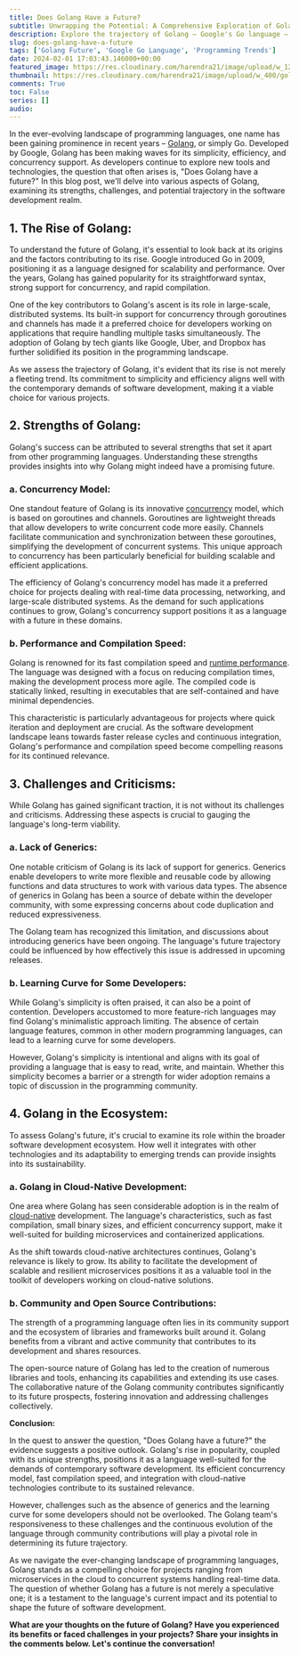 ```yaml
---
title: Does Golang Have a Future?
subtitle: Unwrapping the Potential: A Comprehensive Exploration of Golang's Future in Software Development
description: Explore the trajectory of Golang – Google's Go language – as we dissect its rise, strengths, challenges, and integration in the software development ecosystem. 
slug: does-golang-have-a-future
tags: ['Golang Future', 'Google Go Language', 'Programming Trends']
date: 2024-02-01 17:03:43.146000+00:00
featured_image: https://res.cloudinary.com/harendra21/image/upload/w_1200/golangwithexample/photo-1642367340318-96fdbc5d30f5_nocdm7.jpg
thumbnail: https://res.cloudinary.com/harendra21/image/upload/w_400/golangwithexample/photo-1642367340318-96fdbc5d30f5_nocdm7.jpg
comments: True
toc: False
series: []
audio: 
---
```

In the ever-evolving landscape of programming languages, one name has been gaining prominence in recent years – [Golang](https://golang.withcodeexample.com/blog/golang-tutorial-for-beginners/), or simply Go. Developed by Google, Golang has been making waves for its simplicity, efficiency, and concurrency support. As developers continue to explore new tools and technologies, the question that often arises is, "Does Golang have a future?" In this blog post, we'll delve into various aspects of Golang, examining its strengths, challenges, and potential trajectory in the software development realm.

## 1. The Rise of Golang:

To understand the future of Golang, it's essential to look back at its origins and the factors contributing to its rise. Google introduced Go in 2009, positioning it as a language designed for scalability and performance. Over the years, Golang has gained popularity for its straightforward syntax, strong support for concurrency, and rapid compilation.

One of the key contributors to Golang's ascent is its role in large-scale, distributed systems. Its built-in support for concurrency through goroutines and channels has made it a preferred choice for developers working on applications that require handling multiple tasks simultaneously. The adoption of Golang by tech giants like Google, Uber, and Dropbox has further solidified its position in the programming landscape.

As we assess the trajectory of Golang, it's evident that its rise is not merely a fleeting trend. Its commitment to simplicity and efficiency aligns well with the contemporary demands of software development, making it a viable choice for various projects.

## 2. Strengths of Golang:

Golang's success can be attributed to several strengths that set it apart from other programming languages. Understanding these strengths provides insights into why Golang might indeed have a promising future.

### a. **Concurrency Model:**

One standout feature of Golang is its innovative [concurrency](https://golang.withcodeexample.com/blog/power-of-concurrency-in-go/) model, which is based on goroutines and channels. Goroutines are lightweight threads that allow developers to write concurrent code more easily. Channels facilitate communication and synchronization between these goroutines, simplifying the development of concurrent systems. This unique approach to concurrency has been particularly beneficial for building scalable and efficient applications.

The efficiency of Golang's concurrency model has made it a preferred choice for projects dealing with real-time data processing, networking, and large-scale distributed systems. As the demand for such applications continues to grow, Golang's concurrency support positions it as a language with a future in these domains.

### b. **Performance and Compilation Speed:**

Golang is renowned for its fast compilation speed and [runtime performance](https://www.quora.com/What-is-runtime-performance/answer/Mahmoud-Harmouch-1?ch=15&oid=371088965&share=a2dbfaed&srid=hc8Js&target_type=answer). The language was designed with a focus on reducing compilation times, making the development process more agile. The compiled code is statically linked, resulting in executables that are self-contained and have minimal dependencies.

This characteristic is particularly advantageous for projects where quick iteration and deployment are crucial. As the software development landscape leans towards faster release cycles and continuous integration, Golang's performance and compilation speed become compelling reasons for its continued relevance.

## 3. Challenges and Criticisms:

While Golang has gained significant traction, it is not without its challenges and criticisms. Addressing these aspects is crucial to gauging the language's long-term viability.

### a. **Lack of Generics:**

One notable criticism of Golang is its lack of support for generics. Generics enable developers to write more flexible and reusable code by allowing functions and data structures to work with various data types. The absence of generics in Golang has been a source of debate within the developer community, with some expressing concerns about code duplication and reduced expressiveness.

The Golang team has recognized this limitation, and discussions about introducing generics have been ongoing. The language's future trajectory could be influenced by how effectively this issue is addressed in upcoming releases.

### b. **Learning Curve for Some Developers:**

While Golang's simplicity is often praised, it can also be a point of contention. Developers accustomed to more feature-rich languages may find Golang's minimalistic approach limiting. The absence of certain language features, common in other modern programming languages, can lead to a learning curve for some developers.

However, Golang's simplicity is intentional and aligns with its goal of providing a language that is easy to read, write, and maintain. Whether this simplicity becomes a barrier or a strength for wider adoption remains a topic of discussion in the programming community.

## 4. Golang in the Ecosystem:

To assess Golang's future, it's crucial to examine its role within the broader software development ecosystem. How well it integrates with other technologies and its adaptability to emerging trends can provide insights into its sustainability.

### a. **Golang in Cloud-Native Development:**

One area where Golang has seen considerable adoption is in the realm of [cloud-native](https://aws.amazon.com/what-is/cloud-native/#:~:text=Cloud%20native%20compared%20to%20cloud,container%20orchestrators%2C%20and%20auto%20scaling.) development. The language's characteristics, such as fast compilation, small binary sizes, and efficient concurrency support, make it well-suited for building microservices and containerized applications.

As the shift towards cloud-native architectures continues, Golang's relevance is likely to grow. Its ability to facilitate the development of scalable and resilient microservices positions it as a valuable tool in the toolkit of developers working on cloud-native solutions.

### b. **Community and Open Source Contributions:**

The strength of a programming language often lies in its community support and the ecosystem of libraries and frameworks built around it. Golang benefits from a vibrant and active community that contributes to its development and shares resources.

The open-source nature of Golang has led to the creation of numerous libraries and tools, enhancing its capabilities and extending its use cases. The collaborative nature of the Golang community contributes significantly to its future prospects, fostering innovation and addressing challenges collectively.

**Conclusion:**

In the quest to answer the question, "Does Golang have a future?" the evidence suggests a positive outlook. Golang's rise in popularity, coupled with its unique strengths, positions it as a language well-suited for the demands of contemporary software development. Its efficient concurrency model, fast compilation speed, and integration with cloud-native technologies contribute to its sustained relevance.

However, challenges such as the absence of generics and the learning curve for some developers should not be overlooked. The Golang team's responsiveness to these challenges and the continuous evolution of the language through community contributions will play a pivotal role in determining its future trajectory.

As we navigate the ever-changing landscape of programming languages, Golang stands as a compelling choice for projects ranging from microservices in the cloud to concurrent systems handling real-time data. The question of whether Golang has a future is not merely a speculative one; it is a testament to the language's current impact and its potential to shape the future of software development.

**What are your thoughts on the future of Golang? Have you experienced its benefits or faced challenges in your projects? Share your insights in the comments below. Let's continue the conversation!**
